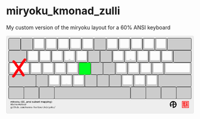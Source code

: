 # miryoku_kmonad_zulli
My custom version of the miryoku layout for a 60% ANSI keyboard

![image](Images/miryoku-kle-mapping-60_ansi.png)
